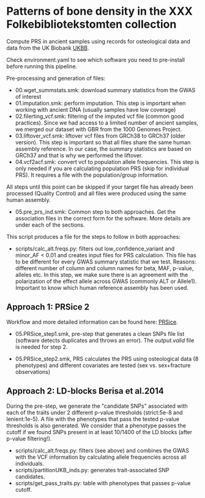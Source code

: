 # Patterns of bone density in the XXX Folkebibliotekstomten collection

Compute PRS in ancient samples using records for osteological data and data from the UK Biobank [UKBB](http://www.nealelab.is/uk-biobank). 

Check environment.yaml to see which software you need to pre-install before running this pipeline.

Pre-processing and generation of files:
- 00.wget_summstats.smk: download summary statistics from the GWAS of interest
- 01.imputation.smk: perform imputation. This step is important when working with ancient DNA (usually samples have low coverage)
- 02.filerting_vcf.smk: filtering of the imputed vcf file (common good practices). Since we had access to a limited number of ancient samples, we merged our dataset with GBR from the 1000 Genomes Project.
- 03.liftover_vcf.smk: liftover vcf files from GRCh38 to GRCh37 (older version). This step is important so that all files share the same human assembly reference. In our case, the summary statistics are based on GRCh37 and that is why we performed the liftover. 
- 04.vcf2acf.smk: convert vcf to population allele frequencies. This step is only needed if you are calculating population PRS (skip for individual PRS). It requires a file with the population/group information.
  
All steps until this point can be skipped if your target file has already been processed (Quality Control) and all files were produced using the same human assembly. 

- 05.pre_prs_ind.smk: Common step to both approaches. Get the association files in the correct form for the software. More details are under each of the sections.
  
This script produces a file for the steps to follow in both approaches:
- scripts/calc_alt.freqs.py: filters out low_confidence_variant and minor_AF < 0.01 and creates input files for PRS calculation. This file has to be different for every GWAS summary statistic that we test. Reasons: different number of column and column names for beta, MAF, p-value, alleles etc. In this step, we make sure there is an agreement with the polarization of the effect allele across GWAS (commonly ALT or Allele1). Important to know which human reference assembly has been used.

## Approach 1: PRSice 2
Workflow and more detailed information can be found here: [PRSice](https://choishingwan.github.io/PRSice/).

- 05.PRSice_step1.smk, pre-step that generates a clean SNPs file list (software detects duplicates and throws an error). The *output.valid* file is needed for step 2. 

- 05.PRSice_step2.smk, PRS calculates the PRS using osteological data (8 phenotypes) and different covariates are tested (sex vs. sex+fracture observations)

## Approach 2: LD-blocks Berisa et al.2014

During the pre-step, we generate the "candidate SNPs" associated with each of the traits under 2 different p-value thresholds (strict:5e-8 and lenient:1e-5). A file with the phenotypes that pass the tested p-value thresholds is also generated. We consider that a phenotype passes the cutoff if we found SNPs present in at least 10/1400 of the LD blocks (after p-value filtering!).

- scripts/calc_alt.freqs.py: filters (see above) and combines the GWAS with the VCF information by calculating allele frequencies across all individuals.
- scripts/partitionUKB_inds.py: generates trait-associated SNP candidates.
- scripts/get_pass_traits.py: table with phenotypes that passes p-value cutoff.
